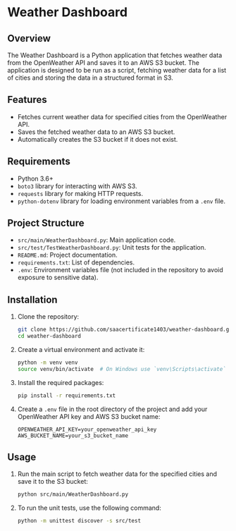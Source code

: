 # Weather Dashboard

## Overview

The Weather Dashboard is a Python application that fetches weather data from the OpenWeather API and saves it to an AWS S3 bucket. The application is designed to be run as a script, fetching weather data for a list of cities and storing the data in a structured format in S3.

## Features

- Fetches current weather data for specified cities from the OpenWeather API.
- Saves the fetched weather data to an AWS S3 bucket.
- Automatically creates the S3 bucket if it does not exist.

## Requirements

- Python 3.6+
- `boto3` library for interacting with AWS S3.
- `requests` library for making HTTP requests.
- `python-dotenv` library for loading environment variables from a `.env` file.

## Project Structure
- `src/main/WeatherDashboard.py`: Main application code.
- `src/test/TestWeatherDashboard.py`: Unit tests for the application.
- `README.md`: Project documentation.
- `requirements.txt`: List of dependencies.
- `.env`: Environment variables file (not included in the repository to avoid exposure to sensitive data).

## Installation

1. Clone the repository:
    ```sh
    git clone https://github.com/saacertificate1403/weather-dashboard.git
    cd weather-dashboard
    ```

2. Create a virtual environment and activate it:
    ```sh
    python -m venv venv
    source venv/bin/activate  # On Windows use `venv\Scripts\activate`
    ```

3. Install the required packages:
    ```sh
    pip install -r requirements.txt
    ```

4. Create a `.env` file in the root directory of the project and add your OpenWeather API key and AWS S3 bucket name:
    ```env
    OPENWEATHER_API_KEY=your_openweather_api_key
    AWS_BUCKET_NAME=your_s3_bucket_name
    ```

## Usage

1. Run the main script to fetch weather data for the specified cities and save it to the S3 bucket:
    ```sh
    python src/main/WeatherDashboard.py
    ```

2. To run the unit tests, use the following command:
    ```sh
    python -m unittest discover -s src/test
    ```